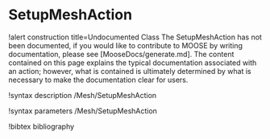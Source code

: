 <!-- MOOSE Documentation Stub: Remove this when content is added. -->

# SetupMeshAction

!alert construction title=Undocumented Class
The SetupMeshAction has not been documented, if you would like to contribute to MOOSE by writing
documentation, please see [MooseDocs/generate.md]. The content contained on this page explains the typical
documentation associated with an action; however, what is contained is ultimately determined by what
is necessary to make the documentation clear for users.

!syntax description /Mesh/SetupMeshAction

!syntax parameters /Mesh/SetupMeshAction

!bibtex bibliography
